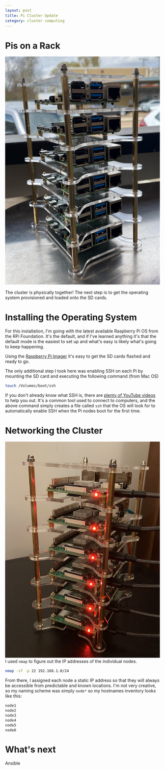 ```yaml
---
layout: post
title: Pi Cluster Update
category: cluster computing
---
```


# Pis on a Rack
![photo of bare metal pi cluster](/img/pi-cluster-bare-metal.png)

The cluster is physically together! The next step is to get the operating system provisioned and loaded onto the SD cards.

# Installing the Operating System
For this installation, I'm going with the latest available Raspberry Pi OS from the RPi Foundation. It's the default, and if I've learned anything it's that the default mode is the easiest to set up and what's easy is likely what's going to keep happening.

Using the [Raspberry Pi Imager](https://www.raspberrypi.org/blog/raspberry-pi-imager-imaging-utility/) it's easy to get the SD cards flashed and ready to go.

The only additional step I took here was enabling SSH on each Pi by mounting the SD card and executing the following command (from Mac OS)

```bash
touch /Volumes/boot/ssh
```

If you don't already know what SSH is, there are [plenty of YouTube videos](https://www.youtube.com/watch?v=ORcvSkgdA58&ab_channel=Computerphile) to help you out. It's a common tool used to connect to computers, and the above command simply creates a file called `ssh` that the OS will look for to automatically enable SSH when the Pi nodes boot for the first time.

# Networking the Cluster
![photo of networked pi cluster](/img/pi-cluster-networked.png)
I used `nmap` to figure out the IP addresses of the individual nodes.

```bash
nmap -sT -p 22 192.168.1.0/24
```

From there, I assigned each node a static IP address so that they will always be accessible from predictable and known locations. I'm not very creative, so my naming scheme was simply `node*` so my hostnames inventory looks like this:

```
node1
node2
node3
node4
node5
node6
```

# What's next
Ansible